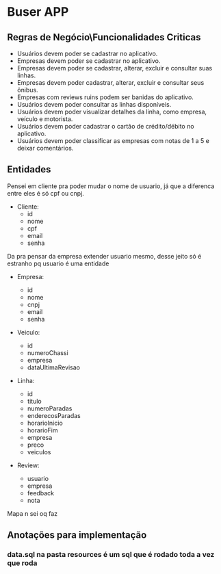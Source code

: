 # Buser APP

## Regras de Negócio\Funcionalidades Criticas
* Usuários devem poder se cadastrar no aplicativo.
* Empresas devem poder se cadastrar no aplicativo.
* Empresas devem poder se cadastrar, alterar, excluir e consultar suas linhas.
* Empresas devem poder cadastrar, alterar, excluir e consultar seus ônibus.
* Empresas com reviews ruins podem ser banidas do aplicativo.
* Usuários devem poder consultar as linhas disponíveis.
* Usuários devem poder visualizar detalhes da linha, como empresa, veículo e motorista.
* Usuários devem poder cadastrar o cartão de crédito/débito no aplicativo.
* Usuários devem poder classificar as empresas com notas de 1 a 5 e deixar comentários.

## Entidades

Pensei em cliente pra poder mudar o nome de usuario, já que a diferenca entre eles é só cpf ou cnpj.

* Cliente:
    * id
    * nome
    * cpf
    * email
    * senha

Da pra pensar da empresa extender usuario mesmo, desse jeito só é estranho pq usuario
é uma entidade

* Empresa:
    * id
    * nome
    * cnpj
    * email
    * senha

* Veiculo:
    * id
    * numeroChassi
    * empresa
    * dataUltimaRevisao

* Linha:
    * id
    * titulo
    * numeroParadas
    * enderecosParadas
    * horarioInicio
    * horarioFim
    * empresa
    * preco
    * veiculos

* Review:
    * usuario
    * empresa
    * feedback
    * nota

Mapa n sei oq faz

## Anotações para implementação

### data.sql na pasta resources é um sql que é rodado toda a vez que roda
